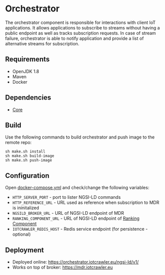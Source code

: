 # Orchestrator

The orchestrator component is responsible for interactions with client IoT applications. It allows applications to subscribe to streams without having a public endpoint as well as tracks subscription requests. In case of stream failure, orchestrator is able to notify application and provide a list of alternative streams for subscription. 

## Requirements

* OpenJDK 1.8
* Maven
* Docker

## Dependencies

* [Core](https://github.com/IoTCrawler/Orchestrator/tree/master/com.agtinternational.iotcrawler.core)

## Build

Use the following commands to build orchestrator and push image to the remote repo: 

```
sh make.sh install
sh make.sh build-image
sh make.sh push-image
```


## Configuration

Open [docker-compose.yml](com.agtinternational.iotcrawler.orchestrator/docker-compose.yml) and check/change the following variables:
* `HTTP_SERVER_PORT` - port to lister NGSI-LD commands
* `HTTP_REFERENCE_URL` - URL used as reference when subscription to MDR is ininitalized 
* `NGSILD_BROKER_URL` - URL of NGSI-LD endpoint of MDR
* `RANKING_COMPONENT_URL` - URL of NGSI-LD endpoint of [Ranking Component](https://github.com/IoTCrawler/Ranking)
* `IOTCRAWLER_REDIS_HOST` - Redis service endpoint (for persistence - optional)

## Deployment   
* Deployed online: https://orchestrator.iotcrawler.eu/ngsi-ld/v1/
* Works on top of broker: https://mdr.iotcrawler.eu